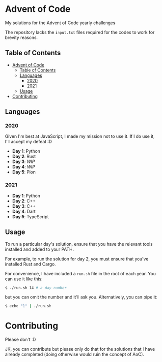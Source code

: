 # Advent of Code

My solutions for the Advent of Code yearly
challenges

The repository lacks the `input.txt` files
required for the codes to work for brevity
reasons.

## Table of Contents

- [Advent of Code](#advent-of-code)
  - [Table of Contents](#table-of-contents)
  - [Languages](#languages)
    - [2020](#2020)
    - [2021](#2021)
  - [Usage](#usage)
- [Contributing](#contributing)

## Languages

### 2020

Given I'm best at JavaScript, I made my mission
not to use it. If I do use it, I'll accept
my defeat :D

* **Day 1**: Python
* **Day 2**: Rust
* **Day 3**: *WIP*
* **Day 4**: *WIP*
* **Day 5**: Plon

### 2021

* **Day 1**: Python
* **Day 2**: C++
* **Day 3**: C++
* **Day 4**: Dart
* **Day 5**: TypeScript

## Usage

To run a particular day's solution, ensure that
you have the relevant tools installed and added
to your PATH.

For example, to run the solution for day 2, you
must ensure that you've installed Rust and Cargo.

For convenience, I have included a `run.sh` file
in the root of each year. You can use it like
this:

```sh
$ ./run.sh 14 # a day number
```

but you can omit the number and it'll ask you.
Alternatively, you can pipe it:

```sh
$ echo "1" | ./run.sh
```

# Contributing

Please don't :D

JK, you can contribute but please only do
that for the solutions that I have already
completed (doing otherwise would ruin the 
concept of AoC).